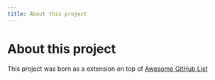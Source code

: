 ```yaml
---
title: About this project
---
```


# About this project

This project was born as a extension on top of [Awesome GitHub List](https://github.com/RunaCapital/awesome-oss-alternatives)
